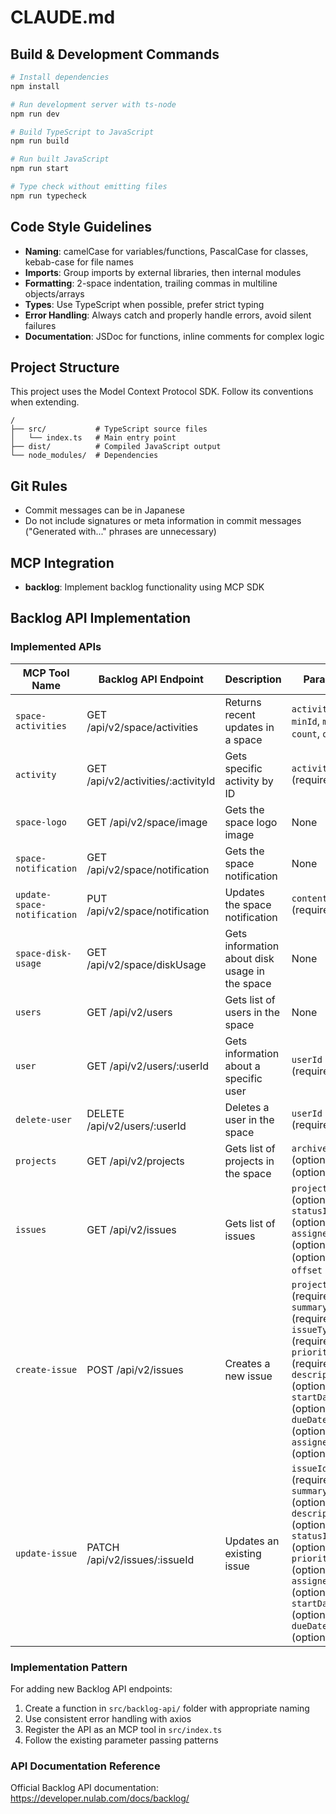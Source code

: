 # CLAUDE.md

## Build & Development Commands

```bash
# Install dependencies
npm install

# Run development server with ts-node
npm run dev

# Build TypeScript to JavaScript
npm run build

# Run built JavaScript
npm run start

# Type check without emitting files
npm run typecheck
```

## Code Style Guidelines

- **Naming**: camelCase for variables/functions, PascalCase for classes, kebab-case for file names
- **Imports**: Group imports by external libraries, then internal modules
- **Formatting**: 2-space indentation, trailing commas in multiline objects/arrays
- **Types**: Use TypeScript when possible, prefer strict typing
- **Error Handling**: Always catch and properly handle errors, avoid silent failures
- **Documentation**: JSDoc for functions, inline comments for complex logic

## Project Structure

This project uses the Model Context Protocol SDK. Follow its conventions when extending.

```
/
├── src/           # TypeScript source files
│   └── index.ts   # Main entry point
├── dist/          # Compiled JavaScript output
└── node_modules/  # Dependencies
```

## Git Rules

- Commit messages can be in Japanese
- Do not include signatures or meta information in commit messages ("Generated with..." phrases are unnecessary)

## MCP Integration

- **backlog**: Implement backlog functionality using MCP SDK

## Backlog API Implementation

### Implemented APIs

| MCP Tool Name | Backlog API Endpoint | Description | Parameters |
|---------------|---------------------|-------------|------------|
| `space-activities` | GET /api/v2/space/activities | Returns recent updates in a space | `activityTypeIds`, `minId`, `maxId`, `count`, `order` |
| `activity` | GET /api/v2/activities/:activityId | Gets specific activity by ID | `activityId` (required) |
| `space-logo` | GET /api/v2/space/image | Gets the space logo image | None |
| `space-notification` | GET /api/v2/space/notification | Gets the space notification | None |
| `update-space-notification` | PUT /api/v2/space/notification | Updates the space notification | `content` (required) |
| `space-disk-usage` | GET /api/v2/space/diskUsage | Gets information about disk usage in the space | None |
| `users` | GET /api/v2/users | Gets list of users in the space | None |
| `user` | GET /api/v2/users/:userId | Gets information about a specific user | `userId` (required) |
| `delete-user` | DELETE /api/v2/users/:userId | Deletes a user in the space | `userId` (required) |
| `projects` | GET /api/v2/projects | Gets list of projects in the space | `archived` (optional), `all` (optional) |
| `issues` | GET /api/v2/issues | Gets list of issues | `projectId` (optional), `statusId` (optional), `assigneeId` (optional), `count` (optional), `offset` (optional) |
| `create-issue` | POST /api/v2/issues | Creates a new issue | `projectId` (required), `summary` (required), `issueTypeId` (required), `priorityId` (required), `description` (optional), `startDate` (optional), `dueDate` (optional), `assigneeId` (optional) |
| `update-issue` | PATCH /api/v2/issues/:issueId | Updates an existing issue | `issueId` (required), `summary` (optional), `description` (optional), `statusId` (optional), `priorityId` (optional), `assigneeId` (optional), `startDate` (optional), `dueDate` (optional) |

### Implementation Pattern

For adding new Backlog API endpoints:

1. Create a function in `src/backlog-api/` folder with appropriate naming
2. Use consistent error handling with axios
3. Register the API as an MCP tool in `src/index.ts`
4. Follow the existing parameter passing patterns

### API Documentation Reference

Official Backlog API documentation: https://developer.nulab.com/docs/backlog/
